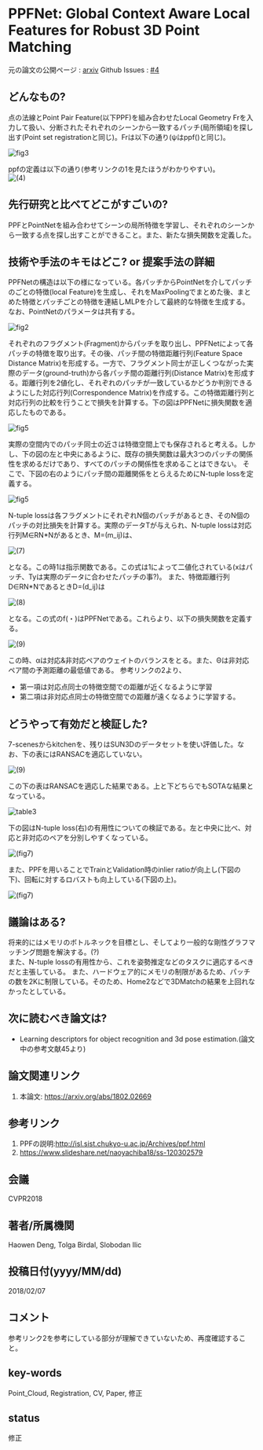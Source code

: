 # PPFNet: Global Context Aware Local Features for Robust 3D Point Matching

元の論文の公開ページ : [arxiv](https://arxiv.org/abs/1802.02669)
Github Issues : [#4](https://github.com/Obarads/obarads.github.io/issues/4)

## どんなもの?
点の法線とPoint Pair Feature(以下PPF)を組み合わせたLocal Geometry Frを入力して扱い、分断されたそれぞれのシーンから一致するパッチ(局所領域)を探し出す(Point set registrationと同じ)。Frは以下の通り(ψはppf()と同じ)。

![fig3](img/PGCALFfR3PM/fig_0.png)

ppfの定義は以下の通り(参考リンクの1を見たほうがわかりやすい)。  
![(4)](img/PGCALFfR3PM/fig_1.png)

## 先行研究と比べてどこがすごいの?
PPFとPointNetを組み合わせてシーンの局所特徴を学習し、それぞれのシーンから一致する点を探し出すことができること。また、新たな損失関数を定義した。

## 技術や手法のキモはどこ? or 提案手法の詳細
PPFNetの構造は以下の様になっている。各パッチからPointNetを介してパッチのごとの特徴(local Feature)を生成し、それをMaxPoolingでまとめた後、まとめた特徴とパッチごとの特徴を連結しMLPを介して最終的な特徴を生成する。なお、PointNetのパラメータは共有する。

![fig2](img/PGCALFfR3PM/fig_6.png)

それぞれのフラグメント(Fragment)からパッチを取り出し、PPFNetによって各パッチの特徴を取り出す。その後、パッチ間の特徴距離行列(Feature Space Distance Matrix)を形成する。一方で、フラグメント同士が正しくつながった実際のデータ(ground-truth)から各パッチ間の距離行列(Distance Matrix)を形成する。距離行列を2値化し、それぞれのパッチが一致しているかどうか判別できるようにした対応行列(Correspondence Matrix)を作成する。この特徴距離行列と対応行列の比較を行うことで損失を計算する。下の図はPPFNetに損失関数を適応したものである。

![fig5](img/PGCALFfR3PM/fig_2.png)

実際の空間内でのパッチ同士の近さは特徴空間上でも保存されると考える。しかし、下の図の左と中央にあるように、既存の損失関数は最大3つのパッチの関係性を求めるだけであり、すべてのパッチの関係性を求めることはできない。
そこで、下図の右のようにパッチ間の距離関係をとらえるためにN-tuple lossを定義する。

![fig5](img/PGCALFfR3PM/fig_8.png)

N-tuple lossは各フラグメントにそれぞれN個のパッチがあるとき、そのN個のパッチの対比損失を計算する。実際のデータTが与えられ、N-tuple lossは対応行列M∈RN*Nがあるとき、M=(m_ij)は、

![(7)](img/PGCALFfR3PM/fig_4.PNG)

となる。この時1は指示関数である。この式は1によって二値化されている(xはパッチ、Tyは実際のデータに合わせたパッチの事?)。
また、特徴距離行列D∈RN*NであるときD=(d_ij)は

![(8)](img/PGCALFfR3PM/fig_5.PNG)

となる。この式のf(・)はPPFNetである。これらより、以下の損失関数を定義する。

![(9)](img/PGCALFfR3PM/fig_3.PNG)

この時、αは対応&非対応ペアのウェイトのバランスをとる。また、Θは非対応ペア間の予測距離の最低値である。
参考リンクの2より、
- 第一項は対応点同士の特徴空間での距離が近くなるように学習
- 第二項は非対応点同士の特徴空間での距離が遠くなるように学習する。

## どうやって有効だと検証した?
7-scenesからkitchenを、残りはSUN3Dのデータセットを使い評価した。なお、下の表にはRANSACを適応していない。

![(9)](img/PGCALFfR3PM/fig_7.png)

この下の表はRANSACを適応した結果である。上と下どちらでもSOTAな結果となっている。

![table3](img/PGCALFfR3PM/fig_10.png)

下の図はN-tuple loss(右)の有用性についての検証である。左と中央に比べ、対応と非対応のペアを分別しやすくなっている。

![(fig7)](img/PGCALFfR3PM/fig_9.png)

また、PPFを用いることでTrainとValidation時のinlier ratioが向上し(下図の下)、回転に対するロバストも向上している(下図の上)。

![(fig7)](img/PGCALFfR3PM/fig_11.png)

## 議論はある?
将来的にはメモリのボトルネックを目標とし、そしてより一般的な剛性グラフマッチング問題を解決する。(?)  
また、N-tuple lossの有用性から、これを姿勢推定などのタスクに適応するべきだと主張している。
また、ハードウェア的にメモリの制限があるため、パッチの数を2Kに制限している。そのため、Home2などで3DMatchの結果を上回れなかったとしている。

## 次に読むべき論文は?
- Learning descriptors for object recognition and 3d pose estimation.(論文中の参考文献45より)

## 論文関連リンク
1. 本論文: https://arxiv.org/abs/1802.02669

## 参考リンク
1. PPFの説明:http://isl.sist.chukyo-u.ac.jp/Archives/ppf.html
2. https://www.slideshare.net/naoyachiba18/ss-120302579

## 会議
CVPR2018

## 著者/所属機関
Haowen Deng, Tolga Birdal, Slobodan Ilic

## 投稿日付(yyyy/MM/dd)
2018/02/07

## コメント
参考リンク2を参考にしている部分が理解できていないため、再度確認すること。

## key-words
Point_Cloud, Registration, CV, Paper, 修正

## status
修正
